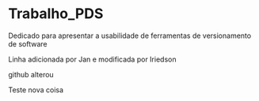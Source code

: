 # Trabalho_PDS
Dedicado para apresentar a usabilidade de ferramentas de versionamento de software

Linha adicionada por Jan e modificada por Iriedson

github alterou

Teste nova coisa
